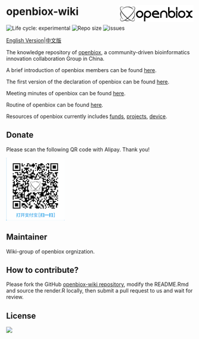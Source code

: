 
# openbiox-wiki <img src="static/img/logo-long.png" align="right" alt="openbiox" width="200"/>

<img src="https://img.shields.io/badge/lifecycle-experimental-orange.svg" alt="Life cycle: experimental"> <img src="https://img.shields.io/github/repo-size/openbiox/openbiox-wiki.svg" alt="Repo size"/> <img src="https://img.shields.io/github/issues/openbiox/openbiox-wiki.svg" alt="issues"/>

[English Version](./README-EN.md)|[中文版](./README.md)

The knowledge repository of [openbiox](https://openbiox.org), a community-driven bioinformatics innovation collaboration Group in China.

A brief introduction of openbiox members can be found [here](./members).

The first version of the declaration of openbiox can be found [here](./declaration).

Meeting minutes of openbiox can be found [here](./minutes).

Routine of openbiox can be found [here](./routine).

Resources of openbiox currently includes
[funds](./resources/funds.html),
[projects](./resources/projects.html),
[device](./resources/device.html).

## Donate
Please scan the following QR code with Alipay. Thank you!

![资助](./QRcode.png)

## Maintainer

Wiki-group of openbiox orgnization.

## How to contribute?

Please fork the GitHub [openbiox-wiki
repository](https://github.com/openbiox/openbiox-wiki), modify the README.Rmd and source the render.R locally, then submit a pull request to us and wait for review.

## License

[![](https://i.creativecommons.org/l/by-nc-nd/4.0/88x31.png)](https://creativecommons.org/licenses/by-nc-nd/4.0/)
